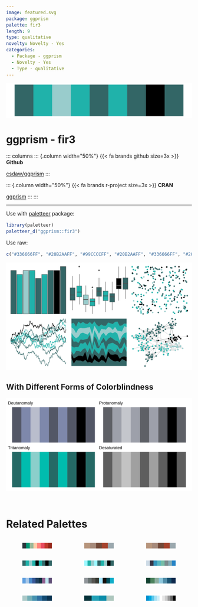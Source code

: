 ```yaml
---
image: featured.svg
package: ggprism
palette: fir3
length: 9
type: qualitative
novelty: Novelty - Yes
categories:
  - Package - ggprism
  - Novelty - Yes
  - Type - qualitative
---
```


![](featured.svg)

# ggprism - fir3 

::: columns
::: {.column width="50%"}
{{< fa brands github size=3x >}}
**Github**

[csdaw/ggprism](https://github.com/csdaw/ggprism)
:::

::: {.column width="50%"}
{{< fa brands r-project size=3x >}}
**CRAN**

[ggprism](https://CRAN.R-project.org/package=ggprism)
:::
:::

<hr> 

Use with [paletteer](https://emilhvitfeldt.github.io/paletteer/) package:

```r
library(paletteer)
paletteer_d("ggprism::fir3")
```

Use raw:

```r
c("#336666FF", "#20B2AAFF", "#99CCCCFF", "#20B2AAFF", "#336666FF", "#20B2AAFF", "#336666FF", "#000000FF", "#336666FF")
``` 

![](examples.png) <br>

## With Different Forms of Colorblindness

![](colorblind.svg) 

<br>

# Related Palettes

<div class="list" style="display: grid; grid-template-columns: auto auto auto;"> <figure class="figure">
<a href="../../awtools/a_palette/"> <img src="../../awtools/a_palette/featured.svg" style="width: 100%;" class="figure-img"></a>
</figure> <figure class="figure">
<a href="../../ButterflyColors/hamadryas_feronia/"> <img src="../../ButterflyColors/hamadryas_feronia/featured.svg" style="width: 100%;" class="figure-img"></a>
</figure> <figure class="figure">
<a href="../../ButterflyColors/hamadryas_feronia/"> <img src="../../ButterflyColors/hamadryas_feronia/featured.svg" style="width: 100%;" class="figure-img"></a>
</figure> <figure class="figure">
<a href="../../ggprism/fir/"> <img src="../../ggprism/fir/featured.svg" style="width: 100%;" class="figure-img"></a>
</figure> <figure class="figure">
<a href="../../ggprism/fir2/"> <img src="../../ggprism/fir2/featured.svg" style="width: 100%;" class="figure-img"></a>
</figure> <figure class="figure">
<a href="../../Redmonder/qMSOBuGn/"> <img src="../../Redmonder/qMSOBuGn/featured.svg" style="width: 100%;" class="figure-img"></a>
</figure> <figure class="figure">
<a href="../../palettetown/quagsire/"> <img src="../../palettetown/quagsire/featured.svg" style="width: 100%;" class="figure-img"></a>
</figure> <figure class="figure">
<a href="../../miscpalettes/waterfall/"> <img src="../../miscpalettes/waterfall/featured.svg" style="width: 100%;" class="figure-img"></a>
</figure> <figure class="figure">
<a href="../../MetBrewer/Pissaro/"> <img src="../../MetBrewer/Pissaro/featured.svg" style="width: 100%;" class="figure-img"></a>
</figure> <figure class="figure">
<a href="../../MetBrewer/Hokusai2/"> <img src="../../MetBrewer/Hokusai2/featured.svg" style="width: 100%;" class="figure-img"></a>
</figure> <figure class="figure">
<a href="../../rockthemes/coltrane/"> <img src="../../rockthemes/coltrane/featured.svg" style="width: 100%;" class="figure-img"></a>
</figure> <figure class="figure">
<a href="../../unikn/pal_unikn/"> <img src="../../unikn/pal_unikn/featured.svg" style="width: 100%;" class="figure-img"></a>
</figure> 
</div>
